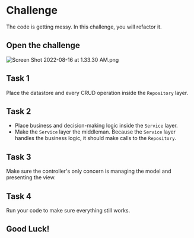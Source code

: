 # Challenge

The code is getting messy. In this challenge, you will refactor it.

## Open the challenge

![Screen Shot 2022-08-16 at 1.33.30 AM.png](https://firebasestorage.googleapis.com/v0/b/learnthepart-75aed.appspot.com/o/images%2F4ac889d3-60e9-44f9-baef-808aee467aab?alt=media&token=b06c4578-45b8-4334-8272-79502ed9181f)
## Task 1

Place the datastore and every CRUD operation inside the `Repository` layer.


## Task 2
-  Place business and decision-making logic inside the `Service` layer. 
-  Make the `Service` layer the middleman. Because the `Service` layer handles the business logic, it should make calls to the `Repository`. 
 
## Task 3

Make sure the controller's only concern is managing the model and presenting the view.

## Task 4
Run your code to make sure everything still works. 

## Good Luck!